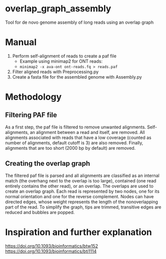 # overlap_graph_assembly
Tool for de novo genome assembly of long reads using an overlap graph

# Manual
1. Perform self-alignment of reads to create a paf file
   - Example using minimap2 for ONT reads:
   - `minimap2 -x ava-ont ont-reads.fq > reads.paf`
2. Filter aligned reads with Preprocessing.py
3. Create a fasta file for the assembled genome with Assembly.py

# Methodology
## Filtering PAF file
As a first step, the paf file is filtered to remove unwanted alignments. Self-alignments, an alignment between a read and itself, are removed. All alignments associated with reads that have a low coverage (counted as number of alignments, default cutoff is 3) are also removed. Finally, alignments that are too short (2000 bp by default) are removed.

## Creating the overlap graph
The filtered paf file is parsed and all alignments are classified as an internal match (the overhang next to the overlap is too large), contained (one read entirely contains the other read), or an overlap. The overlaps are used to create an overlap graph. Each read is represented by two nodes, one for its normal orientation and one for the reverse complement. Nodes can have directed edges, whose weight represents the length of the nonoverlapping part of the read. To simplify the graph, tips are trimmed, transitive edges are reduced and bubbles are popped.


# Inspiration and further explanation
https://doi.org/10.1093/bioinformatics/btw152
https://doi.org/10.1093/bioinformatics/bti1114

